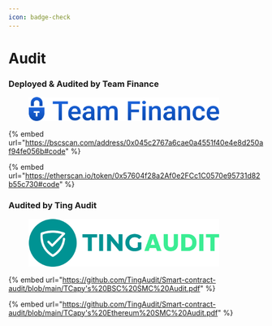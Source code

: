 ```yaml
---
icon: badge-check
---
```


# Audit

### Deployed & Audited by Team Finance

<figure><img src="../.gitbook/assets/Team Finance.png" alt="" width="375"><figcaption></figcaption></figure>

{% embed url="https://bscscan.com/address/0x045c2767a6cae0a4551f40e4e8d250af94fe056b#code" %}

{% embed url="https://etherscan.io/token/0x57604f28a2Af0e2FCc1C0570e95731d82b55c730#code" %}

### Audited by Ting Audit

<figure><img src="../.gitbook/assets/TingAudit logo.png" alt="" width="375"><figcaption></figcaption></figure>

{% embed url="https://github.com/TingAudit/Smart-contract-audit/blob/main/TCapy's%20BSC%20SMC%20Audit.pdf" %}

{% embed url="https://github.com/TingAudit/Smart-contract-audit/blob/main/TCapy's%20Ethereum%20SMC%20Audit.pdf" %}
